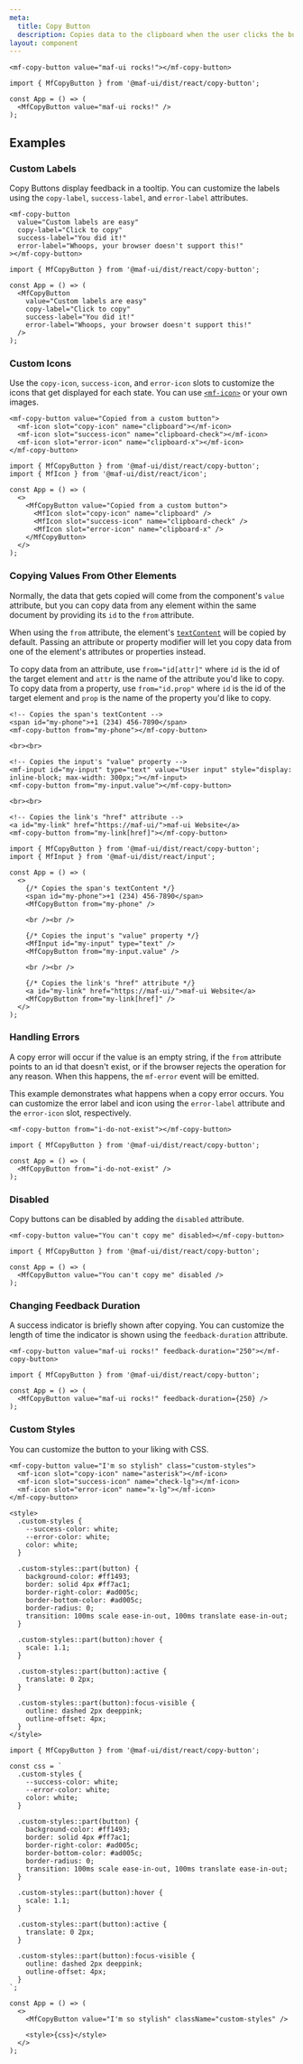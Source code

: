 ```yaml
---
meta:
  title: Copy Button
  description: Copies data to the clipboard when the user clicks the button.
layout: component
---
```


```html:preview
<mf-copy-button value="maf-ui rocks!"></mf-copy-button>
```

```jsx:react
import { MfCopyButton } from '@maf-ui/dist/react/copy-button';

const App = () => (
  <MfCopyButton value="maf-ui rocks!" />
);
```

## Examples

### Custom Labels

Copy Buttons display feedback in a tooltip. You can customize the labels using the `copy-label`, `success-label`, and `error-label` attributes.

```html:preview
<mf-copy-button
  value="Custom labels are easy"
  copy-label="Click to copy"
  success-label="You did it!"
  error-label="Whoops, your browser doesn't support this!"
></mf-copy-button>
```

```jsx:react
import { MfCopyButton } from '@maf-ui/dist/react/copy-button';

const App = () => (
  <MfCopyButton
    value="Custom labels are easy"
    copy-label="Click to copy"
    success-label="You did it!"
    error-label="Whoops, your browser doesn't support this!"
  />
);
```

### Custom Icons

Use the `copy-icon`, `success-icon`, and `error-icon` slots to customize the icons that get displayed for each state. You can use [`<mf-icon>`](/components/icon) or your own images.

```html:preview
<mf-copy-button value="Copied from a custom button">
  <mf-icon slot="copy-icon" name="clipboard"></mf-icon>
  <mf-icon slot="success-icon" name="clipboard-check"></mf-icon>
  <mf-icon slot="error-icon" name="clipboard-x"></mf-icon>
</mf-copy-button>
```

```jsx:react
import { MfCopyButton } from '@maf-ui/dist/react/copy-button';
import { MfIcon } from '@maf-ui/dist/react/icon';

const App = () => (
  <>
    <MfCopyButton value="Copied from a custom button">
      <MfIcon slot="copy-icon" name="clipboard" />
      <MfIcon slot="success-icon" name="clipboard-check" />
      <MfIcon slot="error-icon" name="clipboard-x" />
    </MfCopyButton>
  </>
);
```

### Copying Values From Other Elements

Normally, the data that gets copied will come from the component's `value` attribute, but you can copy data from any element within the same document by providing its `id` to the `from` attribute.

When using the `from` attribute, the element's [`textContent`](https://developer.mozilla.org/en-US/docs/Web/API/Node/textContent) will be copied by default. Passing an attribute or property modifier will let you copy data from one of the element's attributes or properties instead.

To copy data from an attribute, use `from="id[attr]"` where `id` is the id of the target element and `attr` is the name of the attribute you'd like to copy. To copy data from a property, use `from="id.prop"` where `id` is the id of the target element and `prop` is the name of the property you'd like to copy.

```html:preview
<!-- Copies the span's textContent -->
<span id="my-phone">+1 (234) 456-7890</span>
<mf-copy-button from="my-phone"></mf-copy-button>

<br><br>

<!-- Copies the input's "value" property -->
<mf-input id="my-input" type="text" value="User input" style="display: inline-block; max-width: 300px;"></mf-input>
<mf-copy-button from="my-input.value"></mf-copy-button>

<br><br>

<!-- Copies the link's "href" attribute -->
<a id="my-link" href="https://maf-ui/">maf-ui Website</a>
<mf-copy-button from="my-link[href]"></mf-copy-button>
```

```jsx:react
import { MfCopyButton } from '@maf-ui/dist/react/copy-button';
import { MfInput } from '@maf-ui/dist/react/input';

const App = () => (
  <>
    {/* Copies the span's textContent */}
    <span id="my-phone">+1 (234) 456-7890</span>
    <MfCopyButton from="my-phone" />

    <br /><br />

    {/* Copies the input's "value" property */}
    <MfInput id="my-input" type="text" />
    <MfCopyButton from="my-input.value" />

    <br /><br />

    {/* Copies the link's "href" attribute */}
    <a id="my-link" href="https://maf-ui/">maf-ui Website</a>
    <MfCopyButton from="my-link[href]" />
  </>
);
```

### Handling Errors

A copy error will occur if the value is an empty string, if the `from` attribute points to an id that doesn't exist, or if the browser rejects the operation for any reason. When this happens, the `mf-error` event will be emitted.

This example demonstrates what happens when a copy error occurs. You can customize the error label and icon using the `error-label` attribute and the `error-icon` slot, respectively.

```html:preview
<mf-copy-button from="i-do-not-exist"></mf-copy-button>
```

```jsx:react
import { MfCopyButton } from '@maf-ui/dist/react/copy-button';

const App = () => (
  <MfCopyButton from="i-do-not-exist" />
);
```

### Disabled

Copy buttons can be disabled by adding the `disabled` attribute.

```html:preview
<mf-copy-button value="You can't copy me" disabled></mf-copy-button>
```

```jsx:react
import { MfCopyButton } from '@maf-ui/dist/react/copy-button';

const App = () => (
  <MfCopyButton value="You can't copy me" disabled />
);
```

### Changing Feedback Duration

A success indicator is briefly shown after copying. You can customize the length of time the indicator is shown using the `feedback-duration` attribute.

```html:preview
<mf-copy-button value="maf-ui rocks!" feedback-duration="250"></mf-copy-button>
```

```jsx:react
import { MfCopyButton } from '@maf-ui/dist/react/copy-button';

const App = () => (
  <MfCopyButton value="maf-ui rocks!" feedback-duration={250} />
);
```

### Custom Styles

You can customize the button to your liking with CSS.

```html:preview
<mf-copy-button value="I'm so stylish" class="custom-styles">
  <mf-icon slot="copy-icon" name="asterisk"></mf-icon>
  <mf-icon slot="success-icon" name="check-lg"></mf-icon>
  <mf-icon slot="error-icon" name="x-lg"></mf-icon>
</mf-copy-button>

<style>
  .custom-styles {
    --success-color: white;
    --error-color: white;
    color: white;
  }

  .custom-styles::part(button) {
    background-color: #ff1493;
    border: solid 4px #ff7ac1;
    border-right-color: #ad005c;
    border-bottom-color: #ad005c;
    border-radius: 0;
    transition: 100ms scale ease-in-out, 100ms translate ease-in-out;
  }

  .custom-styles::part(button):hover {
    scale: 1.1;
  }

  .custom-styles::part(button):active {
    translate: 0 2px;
  }

  .custom-styles::part(button):focus-visible {
    outline: dashed 2px deeppink;
    outline-offset: 4px;
  }
</style>
```

```jsx:react
import { MfCopyButton } from '@maf-ui/dist/react/copy-button';

const css = `
  .custom-styles {
    --success-color: white;
    --error-color: white;
    color: white;
  }

  .custom-styles::part(button) {
    background-color: #ff1493;
    border: solid 4px #ff7ac1;
    border-right-color: #ad005c;
    border-bottom-color: #ad005c;
    border-radius: 0;
    transition: 100ms scale ease-in-out, 100ms translate ease-in-out;
  }

  .custom-styles::part(button):hover {
    scale: 1.1;
  }

  .custom-styles::part(button):active {
    translate: 0 2px;
  }

  .custom-styles::part(button):focus-visible {
    outline: dashed 2px deeppink;
    outline-offset: 4px;
  }
`;

const App = () => (
  <>
    <MfCopyButton value="I'm so stylish" className="custom-styles" />

    <style>{css}</style>
  </>
);
```
